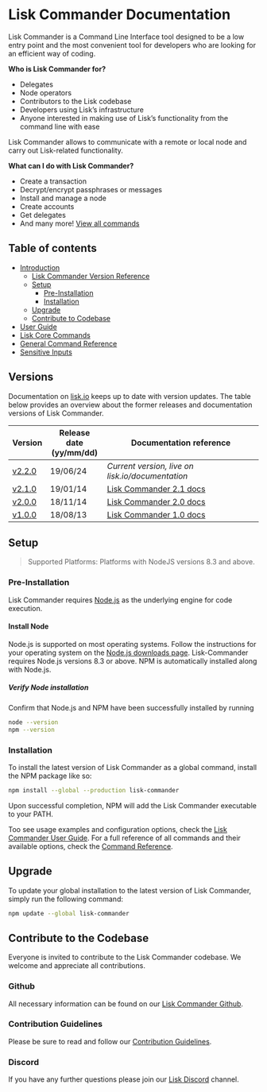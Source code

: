 # Lisk Commander Documentation

Lisk Commander is a Command Line Interface tool designed to be a low entry point and the most convenient tool for developers who are looking for an efficient way of coding.

**Who is Lisk Commander for?**

- Delegates
- Node operators
- Contributors to the Lisk codebase
- Developers using Lisk’s infrastructure
- Anyone interested in making use of Lisk’s functionality from the command line with ease

Lisk Commander allows to communicate with a remote or local node and carry out Lisk-related functionality.

**What can I do with Lisk Commander?**

- Create a transaction
- Decrypt/encrypt passphrases or messages
- Install and manage a node
- Create accounts
- Get delegates
- And many more! [View all commands](user-guide/commands.md)

## Table of contents

- [Introduction](#lisk-commander-documentation)
  - [Lisk Commander Version Reference](#versions)
  - [Setup](#setup)
    - [Pre-Installation](#pre-installation)
    - [Installation](#installation)
  - [Upgrade](#upgrade)
  - [Contribute to Codebase](#contribute-to-the-codebase)
- [User Guide](user-guide.md)
- [Lisk Core Commands](user-guide/lisk-core.md)
- [General Command Reference](user-guide/commands.md)
- [Sensitive Inputs](user-guide/sensitive-inputs.md)

## Versions

Documentation on [lisk.io](https://lisk.io/documentation) keeps up to date with version updates. The table below provides an overview about the former releases and documentation versions of Lisk Commander.

Version | Release date <br> (yy/mm/dd)| Documentation reference
---     | ---         | ---
[v2.2.0](https://www.npmjs.com/package/lisk-commander/v/2.2.0) | 19/06/24 | *Current version, live on lisk.io/documentation*
[v2.1.0](https://github.com/LiskHQ/lisk-commander/releases/tag/v2.1.0) | 19/01/14 | [Lisk Commander 2.1 docs](https://github.com/LiskHQ/lisk-docs/blob/commander-2.1.0/introduction.md)
[v2.0.0](https://github.com/LiskHQ/lisk-commander/releases/tag/v2.0.0) | 18/11/14 | [Lisk Commander 2.0 docs](https://github.com/LiskHQ/lisk-docs/blob/commander-2.0.0-1.0.1/introduction.md)
[v1.0.0](https://github.com/LiskHQ/lisk-commander/releases/tag/v1.0.0) | 18/08/13 | [Lisk Commander 1.0 docs](https://github.com/LiskHQ/lisk-docs/blob/commander-1.0.0/introduction.md)

## Setup

> Supported Platforms: Platforms with NodeJS versions 8.3 and above.

### Pre-Installation

Lisk Commander requires [Node.js](https://nodejs.org/) as the underlying engine for code execution.

#### Install Node

Node.js is supported on most operating systems. Follow the instructions for your operating system on the [Node.js downloads page](https://nodejs.org/en/download/). 
Lisk-Commander requires Node.js versions 8.3 or above.
NPM is automatically installed along with Node.js.

##### Verify Node installation

Confirm that Node.js and NPM have been successfully installed by running

```bash
node --version
npm --version
```

### Installation

To install the latest version of Lisk Commander as a global command, install the NPM package like so:

```bash
npm install --global --production lisk-commander
```

Upon successful completion, NPM will add the Lisk Commander executable to your PATH.

Too see usage examples and configuration options, check the [Lisk Commander User Guide](user-guide.md).
For a full reference of all commands and their available options, check the [Command Reference](user-guide/commands.md).

## Upgrade

To update your global installation to the latest version of Lisk Commander, simply run the following command:

```bash
npm update --global lisk-commander
```

## Contribute to the Codebase

Everyone is invited to contribute to the Lisk Commander codebase. We welcome and appreciate all contributions. 

### Github
All necessary information can be found on our [Lisk Commander Github](https://github.com/LiskHQ/lisk-sdk/tree/development/commander).

### Contribution Guidelines
Please be sure to read and follow our [Contribution Guidelines](https://github.com/LiskHQ/lisk-sdk/blob/development/docs/CONTRIBUTING.md).

### Discord
If you have any further questions please join our [Lisk Discord](https://discord.gg/GA9DZmt) channel.
